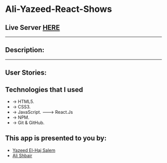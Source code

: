 # Ali-Yazeed-React-Shows

## Live Server [HERE]()
---
## Description:


---

## User Stories:


##  Technologies that I used

- -> HTML5.
- -> CSS3.
- -> JavaScript.
---> React.Js
- -> NPM.
- -> Git & GitHub.

## This app is presented to you by:

- [Yazeed El-Haj Salem](https://github.com/ysalem-dev-89)
- [Ali Shbair](https://github.com/ShbairAli)
